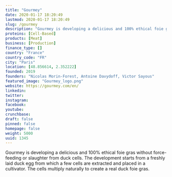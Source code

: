 ```yaml
---
title: "Gourmey"
date: 2020-01-17 18:20:49
lastmod: 2020-01-17 18:20:49
slug: /gourmey
description: "Gourmey is developing a delicious and 100% ethical foie gras without force-feeding or slaughter from duck cells. The development starts from a freshly laid duck egg from which a few cells are extracted and placed in a cultivator. The cells multiply naturally to create a real duck foie gras."
proteins: [Cell-Based]
products: [Meat]
business: [Production]
finance_type: []
country: "France"
country_code: "FR"
city: "Paris"
location: [48.856614, 2.352222]
founded: 2019
founders: "Nicolas Morin-Forest, Antoine Davydoff, Victor Sayous"
featured_image: "Gourmey_logo.png"
website: https://gourmey.com/en/
linkedin: 
twitter: 
instagram: 
facebook: 
youtube: 
crunchbase: 
draft: false
pinned: false
homepage: false
weight: 5000
uuid: 1345
---
```

Gourmey is developing a delicious and 100% ethical foie gras without force-feeding or slaughter from duck cells. The development starts from a freshly laid duck egg from which a few cells are extracted and placed in a cultivator. The cells multiply naturally to create a real duck foie gras.
